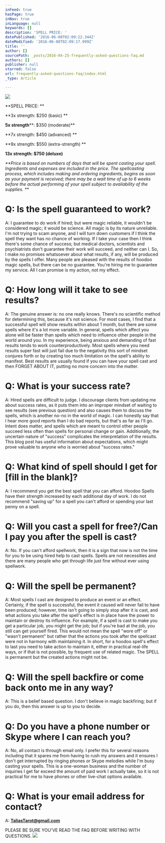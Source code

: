 ```yaml
---
inFeed: true
hasPage: true
inNav: true
inLanguage: null
keywords: []
description: 'SPELL PRICE: '
datePublished: '2016-06-08T02:09:22.344Z'
dateModified: '2016-06-08T02:09:17.999Z'
title: ''
author: []
sourcePath: _posts/2016-04-25-frequently-asked-questions-faq.md
authors: []
publisher: null
starred: false
url: frequently-asked-questions-faq/index.html
_type: Article

---
```

![](https://the-grid-user-content.s3-us-west-2.amazonaws.com/5a7118ea-f3ee-4424-9cdb-11fd53a2b8bd.jpg)

**SPELL PRICE: **

**3x strength: $250 (basic) **

**5x strength****: $350 (moderate)**

**7x strength: $450 (advanced) **

**9x strength: $550 (extra-strength) **

**13x strength: $750 (deluxe)**

_**Price is based on numbers of days that will be spent casting your spell. Ingredients and expenses are included in the price. The spellcasting process, which includes making and ordering ingredients, begins as soon as your payment is received; there may be a wait time of up to 6 weeks before the actual performing of your spell subject to availability of the supplies. **_

# Q: Is the spell guaranteed to work? 

A: I guarantee to do work if hired; but were magic reliable, it wouldn't be considered magic; it would be science. All magic is by its nature unreliable. I'm not trying to scam anyone, and I will turn down customers if I think the spell they want has no chance of working. If I take your case then I think there's some chance of success; but medical doctors, scientists and psychiatrists don't guarantee their work will succeed, and neither can I. So, I make no promises whatsoever about what results, if any, will be produced by the spells I offer. Many people are pleased with the results of hoodoo magic spells, but there can be no guarantee. You're hiring me to guarantee my service. All I can promise is my action, not my effect. 

# Q: How long will it take to see results? 

A: The genuine answer is: no one really knows. There's no scientific method for determining this, because it's not science. For most cases, I find that a successful spell will show results within about 1 month, but there are some spells where it's a lot more variable. In general, spells which affect you alone will be faster than spells which need to influence other people in the world around you. In my experience, being anxious and demanding of fast results tends to work counterproductively. Most spells where you need results super fast will just fail due to the negativity this sort of mindset conjures forth or by creating too much limitation on the spell's ability to manifest. Best results are usually found if you can have your spell cast and then FORGET ABOUT IT, putting no more concern into the matter. 

# Q: What is your success rate? 

A: Hired spells are difficult to judge. I discourage clients from updating me about success rates, as it puts them into an improper mindset of waiting to see results (see previous question) and also causes them to discuss the spells, which is another no-no in the world of magic. I can honestly say that I hear more good reports than I do bad reports, but that's as far as I'll go. Intent does matter, and spells which are meant to control other people succeed less often than spells for personal change or gain. Additionally, the uncertain nature of "success" complicates the interpretation of the results. This blog post has useful information about expectations, which might prove valuable to anyone who is worried about "success rates." 

# Q: What kind of spell should I get for \[fill in the blank\]? 

A: I recommend you get the best spell that you can afford. Hoodoo Spells have their strength increased by each additional day of work. I do not recommend "saving up" for a spell you can't afford or spending your last penny on a spell. 

# Q: Will you cast a spell for free?/Can I pay you after the spell is cast? 

A: No. If you can't afford spellwork, then it is a sign that now is not the time for you to be using hired help to cast spells. Spells are not necessities and there are many people who get through life just fine without ever using spellwork. 

# Q: Will the spell be permanent? 

A: Most spells I cast are designed to produce an event or an effect. Certainly, if the spell is successful, the event it caused will never fail to have been produced; however, time isn't going to simply stop after it is cast, and what actions you take after the spell's effect is in place have the power to maintain or destroy its influence. For example, if a spell is cast to make you get a particular job, you might get the job; but if you're bad at the job, you still can get yourself fired. This would not mean the spell "wore off" or "wasn't permanent" but rather that the actions you took after the spellcast were not in harmony with maintaining it. In short, for a hoodoo spell's effect to last you need to take action to maintain it, either in practical real-life ways, or if that is not possible, by frequent use of related magic. The SPELL is permanent but the created actions might not be. 

# Q: Will the spell backfire or come back onto me in any way? 

A: This is a belief based question. I don't believe in magic backfiring; but if you do, then this answer is up to you to decide. 

# Q: Do you have a phone number or Skype where I can reach you? 

A: No, all contact is through email only. I prefer this for several reasons including that it spares me from having to rush my answers and it ensures I don't get interrupted by ringing phones or Skype melodies while I'm busy casting your spells. This is a one-woman business and the number of inquiries I get far exceed the amount of paid work I actually take, so it is not practical for me to have phones or other live-chat options available. 

# Q: What is your email address for contact? 

A: **[TaliasTarot@gmail.com][0]**

PLEASE BE SURE YOU'VE READ THE FAQ BEFORE WRITING WITH QUESTIONS. ![](https://the-grid-user-content.s3-us-west-2.amazonaws.com/b0a0b153-c707-4e62-97e8-9c12f93976b3.jpg)

[0]: mailto:taliastarot@gmail.com